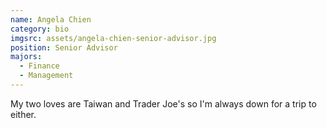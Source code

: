 ```yaml
---
name: Angela Chien
category: bio
imgsrc: assets/angela-chien-senior-advisor.jpg
position: Senior Advisor
majors:
  - Finance
  - Management
---
```

My two loves are Taiwan and Trader Joe's so I'm always down for a trip to either.